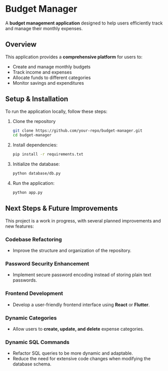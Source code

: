 # Budget Manager

A **budget management application** designed to help users efficiently track and manage their monthly expenses.

## Overview

This application provides a **comprehensive platform** for users to:

- Create and manage monthly budgets
- Track income and expenses
- Allocate funds to different categories
- Monitor savings and expenditures

## Setup & Installation

To run the application locally, follow these steps:

1. Clone the repository

   ```bash
   git clone https://github.com/your-repo/budget-manager.git
   cd budget-manager
   ```

2. Install dependencies:

   ```bash
   pip install -r requirements.txt
   ```

3. Initialize the database:

   ```bash
   python database/db.py
   ```

4. Run the application:

   ```bash
   python app.py
   ```

## Next Steps & Future Improvements

This project is a work in progress, with several planned improvements and new features:

### Codebase Refactoring

- Improve the structure and organization of the repository.

### Password Security Enhancement

- Implement secure password encoding instead of storing plain text passwords.

### Frontend Development

- Develop a user-friendly frontend interface using **React** or **Flutter**.

### Dynamic Categories

- Allow users to **create, update, and delete** expense categories.

### Dynamic SQL Commands

- Refactor SQL queries to be more dynamic and adaptable.
- Reduce the need for extensive code changes when modifying the database schema.
